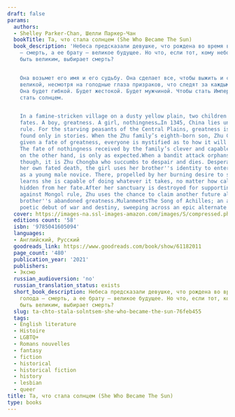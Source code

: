 ```yaml
---
draft: false
params:
  authors:
  - Shelley Parker-Chan, Шелли Паркер-Чан
  bookTitle: Та, что стала солнцем (She Who Became The Sun)
  book_description: 'Небеса предсказали девушке, что рождена во время войны и голода
    — смерть, а ее брату — великое будущее. Но что, если тот, кому небо предписало
    быть великим, выбирает смерть?


    Она возьмет его имя и его судьбу. Она сделает все, чтобы выжить и самой стать
    великой, несмотря на голодные глаза призраков, что следят за каждым ее шагом.
    Она будет гибкой. Будет жестокой. Будет мужчиной. Чтобы стать Императором. Чтобы
    стать солнцем.


    In a famine-stricken village on a dusty yellow plain, two children are given two
    fates. A boy, greatness. A girl, nothingness…In 1345, China lies under harsh Mongol
    rule. For the starving peasants of the Central Plains, greatness is something
    found only in stories. When the Zhu family’s eighth-born son, Zhu Chongba, is
    given a fate of greatness, everyone is mystified as to how it will come to pass.
    The fate of nothingness received by the family’s clever and capable second daughter,
    on the other hand, is only as expected.When a bandit attack orphans the two children,
    though, it is Zhu Chongba who succumbs to despair and dies. Desperate to escape
    her own fated death, the girl uses her brother''s identity to enter a monastery
    as a young male novice. There, propelled by her burning desire to survive, Zhu
    learns she is capable of doing whatever it takes, no matter how callous, to stay
    hidden from her fate.After her sanctuary is destroyed for supporting the rebellion
    against Mongol rule, Zhu uses the chance to claim another future altogether: her
    brother''s abandoned greatness.MulanmeetsThe Song of Achilles; an accomplished,
    poetic debut of war and destiny, sweeping across an epic alternate China.'
  cover: https://images-na.ssl-images-amazon.com/images/S/compressed.photo.goodreads.com/books/1625048838i/48727813.jpg
  editions count: '58'
  isbn: '9785041605094'
  languages:
  - Английский, Русский
  goodreads_link: https://www.goodreads.com/book/show/61182011
  page_count: '480'
  publication_year: '2021'
  publishers:
  - Эксмо
  russian_audioversion: 'no'
  russian_translation_status: exists
  short_book_description: Небеса предсказали девушке, что рождена во время войны и
    голода — смерть, а ее брату — великое будущее. Но что, если тот, кому небо предписало
    быть великим, выбирает смерть?
  slug: ta-chto-stala-solntsem-she-who-became-the-sun-76feb455
  tags:
  - English literature
  - Histoire
  - LGBTQ+
  - Romans nouvelles
  - fantasy
  - fiction
  - historical
  - historical fiction
  - history
  - lesbian
  - queer
title: Та, что стала солнцем (She Who Became The Sun)
type: books
---
```


